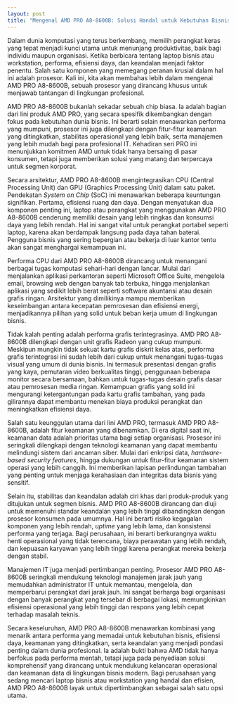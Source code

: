 ```yaml
---
layout: post
title: "Mengenal AMD PRO A8-8600B: Solusi Handal untuk Kebutuhan Bisnis Anda"
---
```


Dalam dunia komputasi yang terus berkembang, memilih perangkat keras yang tepat menjadi kunci utama untuk menunjang produktivitas, baik bagi individu maupun organisasi. Ketika berbicara tentang laptop bisnis atau workstation, performa, efisiensi daya, dan keandalan menjadi faktor penentu. Salah satu komponen yang memegang peranan krusial dalam hal ini adalah prosesor. Kali ini, kita akan membahas lebih dalam mengenai AMD PRO A8-8600B, sebuah prosesor yang dirancang khusus untuk menjawab tantangan di lingkungan profesional.

AMD PRO A8-8600B bukanlah sekadar sebuah chip biasa. Ia adalah bagian dari lini produk AMD PRO, yang secara spesifik dikembangkan dengan fokus pada kebutuhan dunia bisnis. Ini berarti selain menawarkan performa yang mumpuni, prosesor ini juga dilengkapi dengan fitur-fitur keamanan yang ditingkatkan, stabilitas operasional yang lebih baik, serta manajemen yang lebih mudah bagi para profesional IT. Kehadiran seri PRO ini menunjukkan komitmen AMD untuk tidak hanya bersaing di pasar konsumen, tetapi juga memberikan solusi yang matang dan terpercaya untuk segmen korporat.

Secara arsitektur, AMD PRO A8-8600B mengintegrasikan CPU (Central Processing Unit) dan GPU (Graphics Processing Unit) dalam satu paket. Pendekatan *System on Chip* (SoC) ini menawarkan beberapa keuntungan signifikan. Pertama, efisiensi ruang dan daya. Dengan menyatukan dua komponen penting ini, laptop atau perangkat yang menggunakan AMD PRO A8-8600B cenderung memiliki desain yang lebih ringkas dan konsumsi daya yang lebih rendah. Hal ini sangat vital untuk perangkat portabel seperti laptop, karena akan berdampak langsung pada daya tahan baterai. Pengguna bisnis yang sering bepergian atau bekerja di luar kantor tentu akan sangat menghargai kemampuan ini.

Performa CPU dari AMD PRO A8-8600B dirancang untuk menangani berbagai tugas komputasi sehari-hari dengan lancar. Mulai dari menjalankan aplikasi perkantoran seperti Microsoft Office Suite, mengelola email, browsing web dengan banyak tab terbuka, hingga menjalankan aplikasi yang sedikit lebih berat seperti software akuntansi atau desain grafis ringan. Arsitektur yang dimilikinya mampu memberikan keseimbangan antara kecepatan pemrosesan dan efisiensi energi, menjadikannya pilihan yang solid untuk beban kerja umum di lingkungan bisnis.

Tidak kalah penting adalah performa grafis terintegrasinya. AMD PRO A8-8600B dilengkapi dengan unit grafis Radeon yang cukup mumpuni. Meskipun mungkin tidak sekuat kartu grafis diskrit kelas atas, performa grafis terintegrasi ini sudah lebih dari cukup untuk menangani tugas-tugas visual yang umum di dunia bisnis. Ini termasuk presentasi dengan grafis yang kaya, pemutaran video berkualitas tinggi, penggunaan beberapa monitor secara bersamaan, bahkan untuk tugas-tugas desain grafis dasar atau pemrosesan media ringan. Kemampuan grafis yang solid ini mengurangi ketergantungan pada kartu grafis tambahan, yang pada gilirannya dapat membantu menekan biaya produksi perangkat dan meningkatkan efisiensi daya.

Salah satu keunggulan utama dari lini AMD PRO, termasuk AMD PRO A8-8600B, adalah fitur keamanan yang dibenamkan. Di era digital saat ini, keamanan data adalah prioritas utama bagi setiap organisasi. Prosesor ini seringkali dilengkapi dengan teknologi keamanan yang dapat membantu melindungi sistem dari ancaman siber. Mulai dari enkripsi data, *hardware-based security features*, hingga dukungan untuk fitur-fitur keamanan sistem operasi yang lebih canggih. Ini memberikan lapisan perlindungan tambahan yang penting untuk menjaga kerahasiaan dan integritas data bisnis yang sensitif.

Selain itu, stabilitas dan keandalan adalah ciri khas dari produk-produk yang ditujukan untuk segmen bisnis. AMD PRO A8-8600B dirancang dan diuji untuk memenuhi standar keandalan yang lebih tinggi dibandingkan dengan prosesor konsumen pada umumnya. Hal ini berarti risiko kegagalan komponen yang lebih rendah, *uptime* yang lebih lama, dan konsistensi performa yang terjaga. Bagi perusahaan, ini berarti berkurangnya waktu henti operasional yang tidak terencana, biaya perawatan yang lebih rendah, dan kepuasan karyawan yang lebih tinggi karena perangkat mereka bekerja dengan stabil.

Manajemen IT juga menjadi pertimbangan penting. Prosesor AMD PRO A8-8600B seringkali mendukung teknologi manajemen jarak jauh yang memudahkan administrator IT untuk memantau, mengelola, dan memperbarui perangkat dari jarak jauh. Ini sangat berharga bagi organisasi dengan banyak perangkat yang tersebar di berbagai lokasi, memungkinkan efisiensi operasional yang lebih tinggi dan respons yang lebih cepat terhadap masalah teknis.

Secara keseluruhan, AMD PRO A8-8600B menawarkan kombinasi yang menarik antara performa yang memadai untuk kebutuhan bisnis, efisiensi daya, keamanan yang ditingkatkan, serta keandalan yang menjadi pondasi penting dalam dunia profesional. Ia adalah bukti bahwa AMD tidak hanya berfokus pada performa mentah, tetapi juga pada penyediaan solusi komprehensif yang dirancang untuk mendukung kelancaran operasional dan keamanan data di lingkungan bisnis modern. Bagi perusahaan yang sedang mencari laptop bisnis atau workstation yang handal dan efisien, AMD PRO A8-8600B layak untuk dipertimbangkan sebagai salah satu opsi utama.
